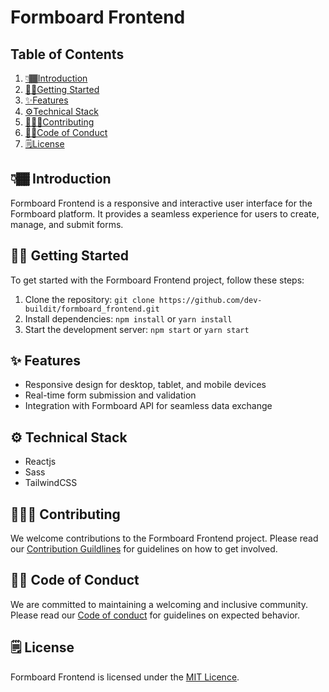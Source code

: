 # Formboard Frontend

## Table of Contents

1. [👇🏾Introduction](#-introduction)
2. [✍🏾Getting Started](#-getting-started)
3. [✨Features](#-features)
4. [⚙️Technical Stack](#️-technical-stack)
5. [🧑🏾‍💻Contributing](#-contributing)
6. [🤝🏾Code of Conduct](#-code-of-conduct)
7. [🗒️License](#️-license)

## 👇🏾 Introduction

Formboard Frontend is a responsive and interactive user interface for the Formboard platform. It provides a seamless experience for users to create, manage, and submit forms.

## ✍🏾 Getting Started

To get started with the Formboard Frontend project, follow these steps:

1. Clone the repository: `git clone https://github.com/dev-buildit/formboard_frontend.git`
2. Install dependencies: `npm install` or `yarn install`
3. Start the development server: `npm start` or `yarn start`

## ✨ Features

- Responsive design for desktop, tablet, and mobile devices
- Real-time form submission and validation
- Integration with Formboard API for seamless data exchange

## ⚙️ Technical Stack

- Reactjs
- Sass
- TailwindCSS

## 🧑🏾‍💻 Contributing

We welcome contributions to the Formboard Frontend project. Please read our [Contribution Guildlines](./CONTRIBUTING.md) for guidelines on how to get involved.

## 🤝🏾 Code of Conduct

We are committed to maintaining a welcoming and inclusive community. Please read our [Code of conduct](./CODE_OF_CONDUCT.md) for guidelines on expected behavior.

## 🗒️ License

Formboard Frontend is licensed under the [MIT Licence](./LICENSE).
